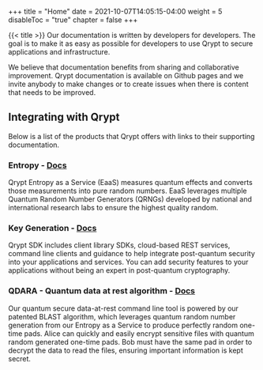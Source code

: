 +++
title = "Home"
date = 2021-10-07T14:05:15-04:00
weight = 5
disableToc = "true"
chapter = false
+++

{{< title >}}
Our documentation is written by developers for developers. The goal is to make it as easy as possible for developers to use Qrypt to secure applications and infrastructure.

We believe that documentation benefits from sharing and collaborative improvement. Qrypt documentation is available on Github pages and we invite anybody to make changes or to create issues when there is content that needs to be improved.
## Integrating with Qrypt
Below is a list of the products that Qrypt offers with links to their supporting documentation.

### Entropy - [Docs](/eaas/)

Qrypt Entropy as a Service (EaaS) measures quantum effects and converts those measurements into pure random numbers. EaaS leverages multiple Quantum Random Number Generators (QRNGs) developed by national and international research labs to ensure the highest quality random.

### Key Generation - [Docs](sdk/)
Qrypt SDK includes client library SDKs, cloud-based REST services, command line clients and guidance to help integrate post-quantum security into your applications and services. You can add security features to your applications without being an expert in post-quantum cryptography. 

### QDARA - Quantum data at rest algorithm - [Docs](/data_at_rest/)

Our quantum secure data-at-rest command line tool is powered by our patented BLAST algorithm, which leverages quantum random number generation from our Entropy as a Service to produce perfectly random one-time pads. Alice can quickly and easily encrypt sensitive files with quantum random generated one-time pads. Bob must have the same pad in order to decrypt the data to read the files, ensuring important information is kept secret.

